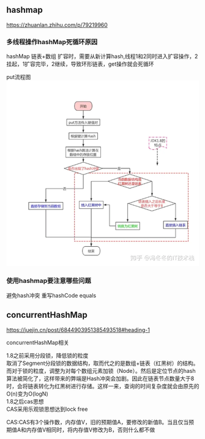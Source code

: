 ## hashmap

https://zhuanlan.zhihu.com/p/79219960

### 多线程操作hashMap死循环原因  
hashMap 链表+数组 扩容时，需要从新计算hash,线程1和2同时进入扩容操作，2挂起，1扩容完毕，2继续，导致环形链表，get操作就会死循环

put流程图
![](hashmap的put操作流程图.png)

### 使用hashmap要注意哪些问题
避免hash冲突 重写hashCode equals

## concurrentHashMap
https://juejin.cn/post/6844903951385493518#heading-1

concurrentHashMap相关

1.8之前采用分段锁，降低锁的粒度  
取消了Segment分段锁的数据结构，取而代之的是数组+链表（红黑树）的结构。而对于锁的粒度，调整为对每个数组元素加锁（Node）。然后是定位节点的hash算法被简化了，这样带来的弊端是Hash冲突会加剧。因此在链表节点数量大于8时，会将链表转化为红黑树进行存储。这样一来，查询的时间复杂度就会由原先的O(n)变为O(logN)  
1.8之后cas思想  
CAS采用乐观锁思想达到lock free

CAS:CAS有3个操作数，内存值V，旧的预期值A，要修改的新值B。当且仅当预期值A和内存值V相同时，将内存值V修改为B，否则什么都不做